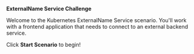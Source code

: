 **ExternalName Service Challenge**

Welcome to the Kubernetes ExternalName Service scenario. You'll work with a frontend application that needs to connect to an external backend service.

Click **Start Scenario** to begin!
